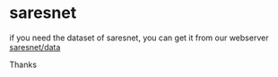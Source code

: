# saresnet
if you need the dataset of saresnet, you can get it from our webserver [saresnet/data](https://csbioinformatics.njust.edu.cn/saresnet/html/Data.html)

Thanks
